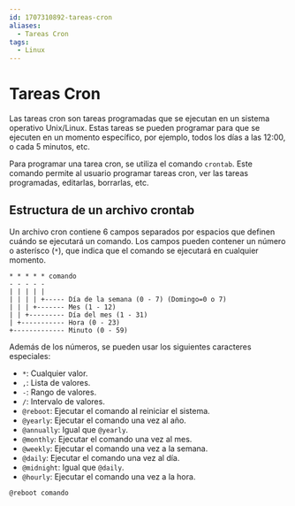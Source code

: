 ```yaml
---
id: 1707310892-tareas-cron
aliases:
  - Tareas Cron
tags:
  - Linux
---
```


# Tareas Cron

Las tareas cron son tareas programadas que se ejecutan en un sistema operativo Unix/Linux. Estas tareas se pueden programar para que se ejecuten en un momento específico, por ejemplo, todos los días a las 12:00, o cada 5 minutos, etc.

Para programar una tarea cron, se utiliza el comando `crontab`. Este comando permite al usuario programar tareas cron, ver las tareas programadas, editarlas, borrarlas, etc.

## Estructura de un archivo crontab
Un archivo cron contiene 6 campos separados por espacios que definen cuándo se ejecutará un comando. Los campos pueden contener un número o asterísco (`*`), que indica que el comando se ejecutará en cualquier momento.

```plaintext
* * * * * comando
- - - - -
| | | | |
| | | | +----- Día de la semana (0 - 7) (Domingo=0 o 7)
| | | +------- Mes (1 - 12)
| | +--------- Día del mes (1 - 31)
| +----------- Hora (0 - 23)
+------------- Minuto (0 - 59)
```
Además de los números, se pueden usar los siguientes caracteres especiales:

- `*`: Cualquier valor.
- `,`: Lista de valores.
- `-`: Rango de valores.
- `/`: Intervalo de valores.
- `@reboot`: Ejecutar el comando al reiniciar el sistema.
- `@yearly`: Ejecutar el comando una vez al año.
- `@annually`: Igual que `@yearly`.
- `@monthly`: Ejecutar el comando una vez al mes.
- `@weekly`: Ejecutar el comando una vez a la semana.
- `@daily`: Ejecutar el comando una vez al día.
- `@midnight`: Igual que `@daily`.
- `@hourly`: Ejecutar el comando una vez a la hora.
```plaintext
@reboot comando
```
